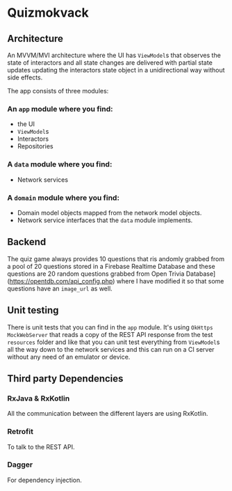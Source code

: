 # Quizmokvack
## Architecture
An MVVM/MVI architecture where the UI has `ViewModel`s that observes the state of interactors and all state changes are delivered with partial state updates updating the interactors state object in a unidirectional way without side effects.

The app consists of three modules:

### An `app` module where you find:
* the UI
* `ViewModel`s
* Interactors
* Repositories

### A `data` module where you find:
* Network services

### A `domain` module where you find:
* Domain model objects mapped from the network model objects.
* Network service interfaces that the `data` module implements.

## Backend
The quiz game always provides 10 questions that ris andomly grabbed from a pool of 20 questions stored
in a Firebase Realtime Database and these questions are 20 random questions grabbed from Open Trivia Database](https://opentdb.com/api_config.php)
where I have modified it so that some questions have an `image_url` as well.

## Unit testing
There is unit tests that you can find in the `app` module. It's using `OkHttps` `MockWebServer` that
reads a copy of the REST API response from the test `resources` folder and like that you can unit test
everything from `ViewModel`s all the way down to the network services and this can run on a CI server
without any need of an emulator or device.

## Third party Dependencies
### RxJava & RxKotlin
All the communication between the different layers are using RxKotlin.

### Retrofit
To talk to the REST API.

### Dagger
For dependency injection.